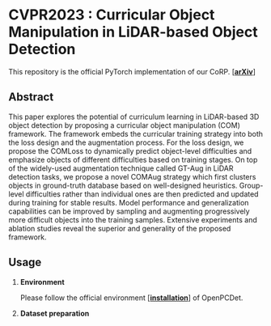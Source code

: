 # **CVPR2023 : Curricular Object Manipulation in LiDAR-based Object Detection**

This repository is the official PyTorch implementation of our CoRP. [[**arXiv**](https://arxiv.org/abs/2304.04248)]

## **Abstract**

This paper explores the potential of curriculum learning in LiDAR-based 3D object detection by proposing a curricular object manipulation (COM) framework. The framework embeds the curricular training strategy into both the loss design and the augmentation process. For the
loss design, we propose the COMLoss to dynamically predict object-level difficulties and emphasize objects of different difficulties based on training stages. On top of the widely-used augmentation technique called GT-Aug in LiDAR detection tasks, we propose a novel COMAug strategy
which first clusters objects in ground-truth database based on well-designed heuristics. Group-level difficulties rather than individual ones are then predicted and updated during training for stable results. Model performance and generalization capabilities can be improved by sampling and augmenting progressively more difficult objects into the training samples. Extensive experiments and ablation studies reveal the superior and generality of the proposed framework.

## **Usage**
1. **Environment**

    Please follow the official environment [[**installation**](https://github.com/open-mmlab/OpenPCDet/blob/master/docs/INSTALL.md)] of OpenPCDet.
  
2. **Dataset preparation**
